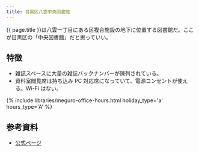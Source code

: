 ```yaml
---
title: 目黒区八雲中央図書館
---
```


{{ page.title }}は八雲一丁目にある区複合施設の地下に位置する図書館だ。ここが目黒区の「中央図書館」だと思っていい。

## 特徴

* 雑誌スペースに大量の雑誌バックナンバーが陳列されている。
* 資料室閲覧席は持ち込み PC 対応席になっていて、電源コンセントが使える。Wi-Fi はない。

{% include libraries/meguro-office-hours.html holiday_type='a' hours_type='A' %}

## 参考資料

* [公式ページ](http://www.meguro-library.jp/locations/yakumo-loc/)
